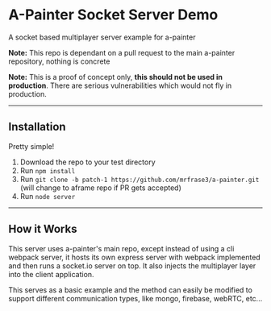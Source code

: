 # A-Painter Socket Server Demo #
A socket based multiplayer server example for a-painter

**Note:**
This repo is dependant on a pull request to the main a-painter repository, nothing is concrete 

**Note:**
This is a proof of concept only, **this should not be used in production**. There are serious vulnerabilities which would not fly in production.

----------
## Installation ##
Pretty simple!

 1. Download the repo to your test directory
 2. Run `npm install`
 3. Run `git clone -b patch-1 https://github.com/mrfrase3/a-painter.git` 
 (will change to aframe repo if PR gets accepted)
 4. Run `node server`

----------
## How it Works ##

This server uses a-painter's main repo, except instead of using a cli webpack server, it hosts its own express server with webpack implemented and then runs a socket.io server on top. It also injects the multiplayer layer into the client application.

This serves as a basic example and the method can easily be modified to support different communication types, like mongo, firebase, webRTC, etc... 
